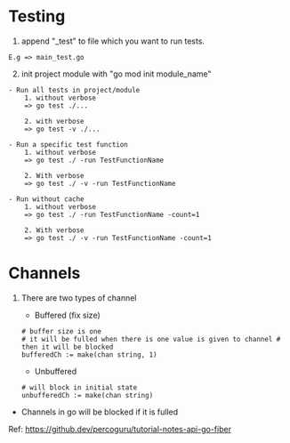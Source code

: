 # Testing

1. append "\_test" to file which you want to run tests.

```
E.g => main_test.go
```

2. init project module with "go mod init module_name"

```
- Run all tests in project/module
	1. without verbose
	=> go test ./...

	2. with verbose
	=> go test -v ./...

- Run a specific test function
	1. without verbose
	=> go test ./ -run TestFunctionName

	2. With verbose
	=> go test ./ -v -run TestFunctionName

- Run without cache
    1. without verbose
	=> go test ./ -run TestFunctionName -count=1

	2. With verbose
	=> go test ./ -v -run TestFunctionName -count=1

```

# Channels

1. There are two types of channel

   - Buffered (fix size)

   ```
   # buffer size is one
   # it will be fulled when there is one value is given to channel # then it will be blocked
   bufferedCh := make(chan string, 1)
   ```

   - Unbuffered

   ```
   # will block in initial state
   unbufferedCh := make(chan string)
   ```

- Channels in go will be blocked if it is fulled

Ref: https://github.dev/percoguru/tutorial-notes-api-go-fiber

